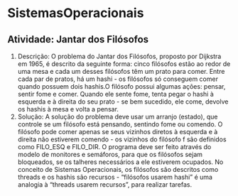 # SistemasOperacionais

## Atividade: Jantar dos Filósofos
1. Descrição: O problema do Jantar dos Filósofos, proposto por Dijkstra em 1965, é descrito da seguinte forma: cinco filósofos estão ao redor de uma mesa e cada um desses filósofos têm um prato para comer. Entre cada par de pratos, há um hashi - os filósofos só conseguem comer quando possuem dois hashis.O filósofo possui algumas ações: pensar, sentir fome e comer. Quando ele sente fome, tenta pegar o hashi à esquerda e à direita do seu prato - se bem sucedido, ele come, devolve os hashis à mesa e volta a pensar.
2. Solução: A solução do problema deve usar um arranjo (estado), que controle se um filósofo está pensando, sentindo fome ou comendo. O filósofo pode comer apenas se seus vizinhos diretos à esquerda e à direita não estiverem comendo - os vizinhos do filósofo f são definidos como FILO_ESQ e FILO_DIR. O programa deve ser feito através do modelo de monitores e semáforos, para que os filósofos sejam bloqueados, se os talheres necessários a ele estiverem ocupados.
No conceito de Sistemas Operacionais, os filósofos são descritos como threads e os hashis são recursos - “filósofos usarem hashi” é uma analogia à “threads usarem recursos”, para realizar tarefas. 
